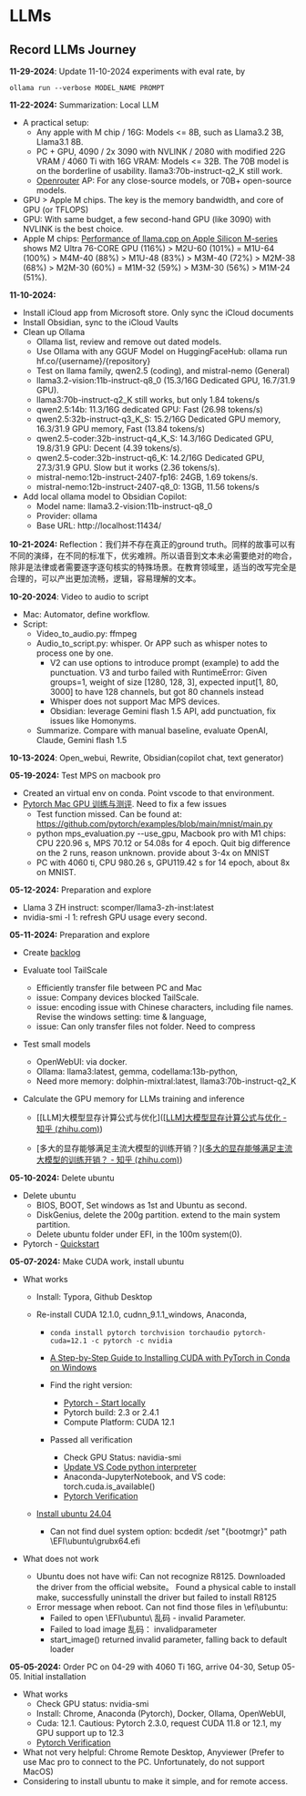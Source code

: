 # LLMs
## Record LLMs Journey

**11-29-2024**: Update 11-10-2024 experiments with eval rate, by 

`ollama run --verbose MODEL_NAME PROMPT`

**11-22-2024:** Summarization: Local LLM

- A practical setup: 
  - Any apple with M chip / 16G: Models <= 8B, such as Llama3.2 3B, Llama3.1 8B. 
  - PC + GPU, 4090 / 2x 3090 with NVLINK / 2080 with modified 22G VRAM / 4060 Ti with 16G VRAM: Models <= 32B.  The 70B model is on the borderline of usability. llama3:70b-instruct-q2_K still work. 
  - [Openrouter](https://openrouter.ai/) AP: For any close-source models, or 70B+ open-source models.
- GPU > Apple M chips. The key is the memory bandwidth, and core of GPU (or TFLOPS)
- GPU: With same budget, a few second-hand GPU (like 3090) with NVLINK is the best choice. 
- Apple M chips: [Performance of llama.cpp on Apple Silicon M-series](https://github.com/ggerganov/llama.cpp/discussions/4167) shows M2 Ultra 76-CORE GPU (116%) > M2U-60 (101%) = M1U-64 (100%) > M4M-40 (88%) > M1U-48 (83%) > M3M-40 (72%) > M2M-38 (68%) > M2M-30 (60%) = M1M-32 (59%) > M3M-30 (56%) > M1M-24 (51%). 

**11-10-2024:** 

- Install iCloud app from Microsoft store. Only sync the iCloud documents 
- Install Obsidian, sync to the iCloud Vaults
- Clean up Ollama
  - Ollama list, review and remove out dated models. 
  - Use Ollama with any GGUF Model on HuggingFaceHub: ollama run hf.co/{username}/{repository}
  - Test on llama family, qwen2.5 (coding), and mistral-nemo (General)
  - llama3.2-vision:11b-instruct-q8_0 (15.3/16G Dedicated GPU, 16.7/31.9 GPU). 
  - llama3:70b-instruct-q2_K still works, but only 1.84 tokens/s
  - qwen2.5:14b: 11.3/16G dedicated GPU: Fast (26.98 tokens/s) 
  -  qwen2.5:32b-instruct-q3_K_S:  15.2/16G Dedicated GPU memory, 16.3/31.9 GPU memory, Fast (13.84 tokens/s)
  - qwen2.5-coder:32b-instruct-q4_K_S:  14.3/16G Dedicated GPU, 19.8/31.9 GPU: Decent (4.39 tokens/s). 
  - qwen2.5-coder:32b-instruct-q6_K:  14.2/16G Dedicated GPU, 27.3/31.9 GPU. Slow but it works (2.36 tokens/s). 
  - mistral-nemo:12b-instruct-2407-fp16: 24GB, 1.69 tokens/s. 
  - mistral-nemo:12b-instruct-2407-q8_0: 13GB, 11.56 tokens/s
- Add local ollama model to Obsidian Copilot: 
  - Model name: llama3.2-vision:11b-instruct-q8_0
  - Provider: ollama
  - Base URL: http://localhost:11434/

**10-21-2024:** Reflection：我们并不存在真正的ground truth。同样的故事可以有不同的演绎，在不同的标准下，优劣难辨。所以语音到文本未必需要绝对的吻合，除非是法律或者需要逐字逐句核实的特殊场景。在教育领域里，适当的改写完全是合理的，可以产出更加流畅，逻辑，容易理解的文本。

**10-20-2024**: Video to audio to script

- Mac: Automator, define workflow. 
- Script: 
  - Video_to_audio.py: ffmpeg
  - Audio_to_script.py: whisper. Or APP such as whisper notes to process one by one. 
    - V2 can use options to introduce prompt (example) to add the punctuation. V3 and turbo failed with RuntimeError: Given groups=1, weight of size [1280, 128, 3], expected input[1, 80, 3000] to have 128 channels, but got 80 channels instead
    - Whisper does not support Mac MPS devices. 
    - Obsidian: leverage Gemini flash 1.5 API, add punctuation, fix issues like Homonyms. 
  - Summarize. Compare with manual baseline, evaluate OpenAI, Claude, Gemini flash 1.5

**10-13-2024**: Open_webui, Rewrite, Obsidian(copilot chat, text generator)

**05-19-2024:** Test MPS on macbook pro

- Created an virtual env on conda. Point vscode to that environment. 
- [Pytorch Mac GPU 训练与测评](https://zhuanlan.zhihu.com/p/517699916). Need to fix a few issues
  - Test function missed. Can be found at: https://github.com/pytorch/examples/blob/main/mnist/main.py
  - python mps_evaluation.py --use_gpu, Macbook pro with M1 chips: CPU 220.96 s, MPS 70.12 or 54.08s for 4 epoch. Quit big difference on the 2 runs, reason unknown.  provide about 3-4x on MNIST
  - PC with 4060 ti, CPU 980.26 s, GPU119.42 s for 14 epoch, about 8x on MNIST. 

**05-12-2024:** Preparation and explore

- Llama 3 ZH instruct: scomper/llama3-zh-inst:latest
- nvidia-smi -l 1: refresh GPU usage every second. 

**05-11-2024:** Preparation and explore

- Create [backlog](Backlog.md)
- Evaluate tool TailScale
  - Efficiently transfer file between PC and Mac
  - issue: Company devices blocked TailScale. 
  - issue: encoding issue with Chinese characters, including file names. Revise the windows setting: time & language, 
  - issue: Can only transfer files not folder. Need to compress

- Test small models
  - OpenWebUI: via docker. 
  - Ollama: llama3:latest, gemma, codellama:13b-python, 
  - Need more memory: dolphin-mixtral:latest, llama3:70b-instruct-q2_K

- Calculate the GPU memory for LLMs training and inference

  - [[LLM]大模型显存计算公式与优化]([[LLM\]大模型显存计算公式与优化 - 知乎 (zhihu.com)](https://zhuanlan.zhihu.com/p/687226668))

  - [多大的显存能够满足主流大模型的训练开销？]([多大的显存能够满足主流大模型的训练开销？ - 知乎 (zhihu.com)](https://www.zhihu.com/question/636721650))

**05-10-2024:** Delete ubuntu

- Delete ubuntu
  - BIOS, BOOT, Set windows as 1st and Ubuntu as second. 
  - DiskGenius, delete the 200g partition. extend to the main system partition. 
  - Delete ubuntu folder under EFI, in the 100m system(0). 
- Pytorch - [Quickstart](https://pytorch.org/tutorials/beginner/basics/quickstart_tutorial.html)

**05-07-2024:** Make CUDA work, install ubuntu

- What works
  - Install: Typora, Github Desktop
  
  - Re-install CUDA 12.1.0, cudnn_9.1.1_windows, Anaconda,
    
    - ```
      conda install pytorch torchvision torchaudio pytorch-cuda=12.1 -c pytorch -c nvidia
      ```
    
    - [A Step-by-Step Guide to Installing CUDA with PyTorch in Conda on Windows](https://medium.com/@harunijaz/a-step-by-step-guide-to-installing-cuda-with-pytorch-in-conda-on-windows-verifying-via-console-9ba4cd5ccbef)
    
    - Find the right version: 
      - [Pytorch - Start locally](https://pytorch.org/get-started/locally/)
      - Pytorch build: 2.3 or 2.4.1
      - Compute Platform: CUDA 12.1
    
    - Passed all verification
      - Check GPU Status: navidia-smi
      - [Update VS Code python interpreter](https://stackoverflow.com/questions/43351596/activating-anaconda-environment-in-vscode)
      - Anaconda-JupyterNotebook, and VS code: torch.cuda.is_available()
      - [Pytorch Verification](https://github.com/BAI-Yeqi/PyTorch-Verification/tree/master)
    
  - [Install ubuntu 24.04](https://www.minitool.com/partition-disk/install-ubuntu-on-windows-11.html)
    - Can not find duel system option: bcdedit /set "{bootmgr}" path \EFI\ubuntu\grubx64.efi
  
- What does not work
  - Ubuntu does not have wifi: Can not recognize R8125. Downloaded the driver from the official website。 Found a physical cable to install make, successfully uninstall the driver but failed to install R8125
  - Error message when reboot. Can not find those files in \efi\ubuntu: 
    - Failed to open \EFI\ubuntu\ 乱码 - invalid Parameter. 
    - Failed to load image 乱码： invalidparameter
    - start_image() returned invalid parameter, falling back to default loader

**05-05-2024:** Order PC on 04-29 with 4060 Ti 16G, arrive 04-30, Setup 05-05. Initial installation

- What works
  - Check GPU status: nvidia-smi
  - Install: Chrome, Anaconda (Pytorch), Docker, Ollama, OpenWebUI, 
  - Cuda: 12.1.  Cautious: Pytorch 2.3.0, request CUDA 11.8 or 12.1, my GPU support up to 12.3 
  - [Pytorch Verification](https://github.com/BAI-Yeqi/PyTorch-Verification/tree/master)
- What not very helpful: Chrome Remote Desktop, Anyviewer (Prefer to use Mac pro to connect to the PC. Unfortunately, do not support MacOS)
- Considering to install ubuntu to make it simple, and for remote access. 